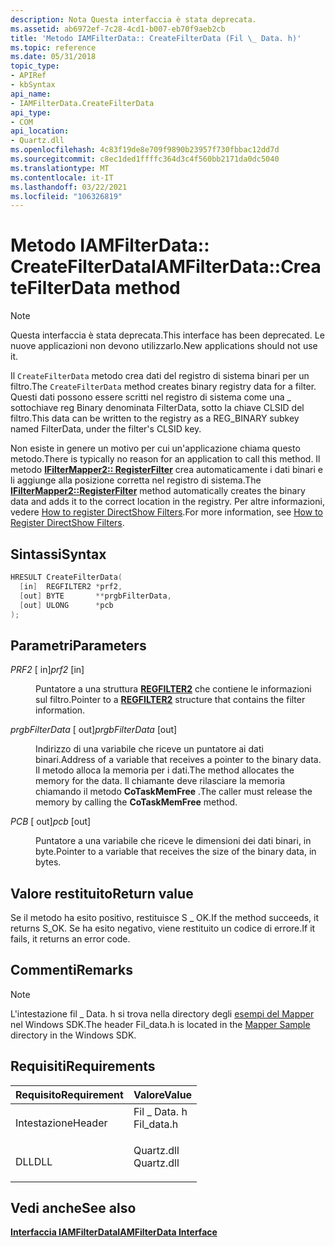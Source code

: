 ```yaml
---
description: Nota Questa interfaccia è stata deprecata.
ms.assetid: ab6972ef-7c28-4cd1-b007-eb70f9aeb2cb
title: 'Metodo IAMFilterData:: CreateFilterData (Fil \_ Data. h)'
ms.topic: reference
ms.date: 05/31/2018
topic_type:
- APIRef
- kbSyntax
api_name:
- IAMFilterData.CreateFilterData
api_type:
- COM
api_location:
- Quartz.dll
ms.openlocfilehash: 4c83f19de8e709f9890b23957f730fbbac12dd7d
ms.sourcegitcommit: c8ec1ded1ffffc364d3c4f560bb2171da0dc5040
ms.translationtype: MT
ms.contentlocale: it-IT
ms.lasthandoff: 03/22/2021
ms.locfileid: "106326819"
---
```

# <a name="iamfilterdatacreatefilterdata-method"></a><span data-ttu-id="b870a-103">Metodo IAMFilterData:: CreateFilterData</span><span class="sxs-lookup"><span data-stu-id="b870a-103">IAMFilterData::CreateFilterData method</span></span>

> [!Note]  
> <span data-ttu-id="b870a-104">Questa interfaccia è stata deprecata.</span><span class="sxs-lookup"><span data-stu-id="b870a-104">This interface has been deprecated.</span></span> <span data-ttu-id="b870a-105">Le nuove applicazioni non devono utilizzarlo.</span><span class="sxs-lookup"><span data-stu-id="b870a-105">New applications should not use it.</span></span>

 

<span data-ttu-id="b870a-106">Il `CreateFilterData` metodo crea dati del registro di sistema binari per un filtro.</span><span class="sxs-lookup"><span data-stu-id="b870a-106">The `CreateFilterData` method creates binary registry data for a filter.</span></span> <span data-ttu-id="b870a-107">Questi dati possono essere scritti nel registro di sistema come una \_ sottochiave reg Binary denominata FilterData, sotto la chiave CLSID del filtro.</span><span class="sxs-lookup"><span data-stu-id="b870a-107">This data can be written to the registry as a REG\_BINARY subkey named FilterData, under the filter's CLSID key.</span></span>

<span data-ttu-id="b870a-108">Non esiste in genere un motivo per cui un'applicazione chiama questo metodo.</span><span class="sxs-lookup"><span data-stu-id="b870a-108">There is typically no reason for an application to call this method.</span></span> <span data-ttu-id="b870a-109">Il metodo [**IFilterMapper2:: RegisterFilter**](/windows/desktop/api/Strmif/nf-strmif-ifiltermapper2-registerfilter) crea automaticamente i dati binari e li aggiunge alla posizione corretta nel registro di sistema.</span><span class="sxs-lookup"><span data-stu-id="b870a-109">The [**IFilterMapper2::RegisterFilter**](/windows/desktop/api/Strmif/nf-strmif-ifiltermapper2-registerfilter) method automatically creates the binary data and adds it to the correct location in the registry.</span></span> <span data-ttu-id="b870a-110">Per altre informazioni, vedere [How to register DirectShow Filters](how-to-register-directshow-filters.md).</span><span class="sxs-lookup"><span data-stu-id="b870a-110">For more information, see [How to Register DirectShow Filters](how-to-register-directshow-filters.md).</span></span>

## <a name="syntax"></a><span data-ttu-id="b870a-111">Sintassi</span><span class="sxs-lookup"><span data-stu-id="b870a-111">Syntax</span></span>


```C++
HRESULT CreateFilterData(
  [in]  REGFILTER2 *prf2,
  [out] BYTE       **prgbFilterData,
  [out] ULONG      *pcb
);
```



## <a name="parameters"></a><span data-ttu-id="b870a-112">Parametri</span><span class="sxs-lookup"><span data-stu-id="b870a-112">Parameters</span></span>

<dl> <dt>

<span data-ttu-id="b870a-113">*PRF2* \[ in\]</span><span class="sxs-lookup"><span data-stu-id="b870a-113">*prf2* \[in\]</span></span>
</dt> <dd>

<span data-ttu-id="b870a-114">Puntatore a una struttura [**REGFILTER2**](/windows/desktop/api/strmif/ns-strmif-regfilter2) che contiene le informazioni sul filtro.</span><span class="sxs-lookup"><span data-stu-id="b870a-114">Pointer to a [**REGFILTER2**](/windows/desktop/api/strmif/ns-strmif-regfilter2) structure that contains the filter information.</span></span>

</dd> <dt>

<span data-ttu-id="b870a-115">*prgbFilterData* \[ out\]</span><span class="sxs-lookup"><span data-stu-id="b870a-115">*prgbFilterData* \[out\]</span></span>
</dt> <dd>

<span data-ttu-id="b870a-116">Indirizzo di una variabile che riceve un puntatore ai dati binari.</span><span class="sxs-lookup"><span data-stu-id="b870a-116">Address of a variable that receives a pointer to the binary data.</span></span> <span data-ttu-id="b870a-117">Il metodo alloca la memoria per i dati.</span><span class="sxs-lookup"><span data-stu-id="b870a-117">The method allocates the memory for the data.</span></span> <span data-ttu-id="b870a-118">Il chiamante deve rilasciare la memoria chiamando il metodo **CoTaskMemFree** .</span><span class="sxs-lookup"><span data-stu-id="b870a-118">The caller must release the memory by calling the **CoTaskMemFree** method.</span></span>

</dd> <dt>

<span data-ttu-id="b870a-119">*PCB* \[ out\]</span><span class="sxs-lookup"><span data-stu-id="b870a-119">*pcb* \[out\]</span></span>
</dt> <dd>

<span data-ttu-id="b870a-120">Puntatore a una variabile che riceve le dimensioni dei dati binari, in byte.</span><span class="sxs-lookup"><span data-stu-id="b870a-120">Pointer to a variable that receives the size of the binary data, in bytes.</span></span>

</dd> </dl>

## <a name="return-value"></a><span data-ttu-id="b870a-121">Valore restituito</span><span class="sxs-lookup"><span data-stu-id="b870a-121">Return value</span></span>

<span data-ttu-id="b870a-122">Se il metodo ha esito positivo, restituisce S \_ OK.</span><span class="sxs-lookup"><span data-stu-id="b870a-122">If the method succeeds, it returns S\_OK.</span></span> <span data-ttu-id="b870a-123">Se ha esito negativo, viene restituito un codice di errore.</span><span class="sxs-lookup"><span data-stu-id="b870a-123">If it fails, it returns an error code.</span></span>

## <a name="remarks"></a><span data-ttu-id="b870a-124">Commenti</span><span class="sxs-lookup"><span data-stu-id="b870a-124">Remarks</span></span>

> [!Note]  
> <span data-ttu-id="b870a-125">L'intestazione fil \_ Data. h si trova nella directory degli [esempi del Mapper](mapper-sample.md) nel Windows SDK.</span><span class="sxs-lookup"><span data-stu-id="b870a-125">The header Fil\_data.h is located in the [Mapper Sample](mapper-sample.md) directory in the Windows SDK.</span></span>

 

## <a name="requirements"></a><span data-ttu-id="b870a-126">Requisiti</span><span class="sxs-lookup"><span data-stu-id="b870a-126">Requirements</span></span>



| <span data-ttu-id="b870a-127">Requisito</span><span class="sxs-lookup"><span data-stu-id="b870a-127">Requirement</span></span> | <span data-ttu-id="b870a-128">Valore</span><span class="sxs-lookup"><span data-stu-id="b870a-128">Value</span></span> |
|-------------------|----------------------------------------------------------------------------------------|
| <span data-ttu-id="b870a-129">Intestazione</span><span class="sxs-lookup"><span data-stu-id="b870a-129">Header</span></span><br/> | <dl> <span data-ttu-id="b870a-130"><dt>Fil \_ Data. h</dt></span><span class="sxs-lookup"><span data-stu-id="b870a-130"><dt>Fil\_data.h</dt></span></span> </dl> |
| <span data-ttu-id="b870a-131">DLL</span><span class="sxs-lookup"><span data-stu-id="b870a-131">DLL</span></span><br/>    | <dl> <span data-ttu-id="b870a-132"><dt>Quartz.dll</dt></span><span class="sxs-lookup"><span data-stu-id="b870a-132"><dt>Quartz.dll</dt></span></span> </dl>  |



## <a name="see-also"></a><span data-ttu-id="b870a-133">Vedi anche</span><span class="sxs-lookup"><span data-stu-id="b870a-133">See also</span></span>

<dl> <dt>

[<span data-ttu-id="b870a-134">**Interfaccia IAMFilterData**</span><span class="sxs-lookup"><span data-stu-id="b870a-134">**IAMFilterData Interface**</span></span>](iamfilterdata.md)
</dt> </dl>

 

 





